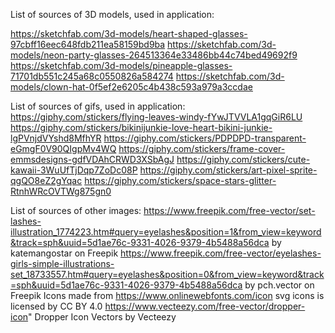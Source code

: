 List of sources of 3D models, used in application:

https://sketchfab.com/3d-models/heart-shaped-glasses-97cbff16eec648fdb211ea58159bd9ba
https://sketchfab.com/3d-models/neon-party-glasses-264513364e33486bb44c74bed49692f9
https://sketchfab.com/3d-models/pineapple-glasses-71701db551c245a68c0550826a584274
https://sketchfab.com/3d-models/clown-hat-0f5ef2e6205c4b438c593a979a3ccdae



List of sources of gifs, used in application:
https://giphy.com/stickers/flying-leaves-windy-fYwJTVVLA1gqGiR6LU
https://giphy.com/stickers/bikinijunkie-love-heart-bikini-junkie-lgPVnjdVYshd8MfhYR
https://giphy.com/stickers/PDPDPD-transparent-eGmgF0V90QIgpMv4WQ
https://giphy.com/stickers/frame-cover-emmsdesigns-gdfVDAhCRWD3XSbAgJ
https://giphy.com/stickers/cute-kawaii-3WuUfTjDqp7ZoDc08P
https://giphy.com/stickers/art-pixel-sprite-qgQO8eZ2gYqac
https://giphy.com/stickers/space-stars-glitter-RtnhWRcOVTWg875gn0



List of sources of other images:
https://www.freepik.com/free-vector/set-lashes-illustration_1774223.htm#query=eyelashes&position=1&from_view=keyword&track=sph&uuid=5d1ae76c-9331-4026-9379-4b5488a56dca  by katemangostar on Freepik
https://www.freepik.com/free-vector/eyelashes-girls-simple-illustrations-set_18733557.htm#query=eyelashes&position=0&from_view=keyword&track=sph&uuid=5d1ae76c-9331-4026-9379-4b5488a56dca  by pch.vector on Freepik
Icons made from https://www.onlinewebfonts.com/icon svg icons is licensed by CC BY 4.0
https://www.vecteezy.com/free-vector/dropper-icon" Dropper Icon Vectors by Vecteezy